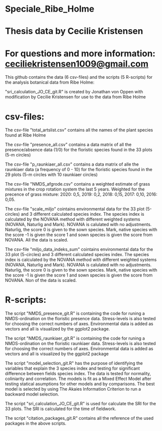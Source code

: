 # Speciale_Ribe_Holme

# Thesis data by Cecilie Kristensen 
# For questions and more information: ceciliekristensen1009@gmail.com

This github contains the data (6 csv-files) and the scripts (5 R-scripts) 
for the analysis botanical data from Ribe Holme:

"sri_calculation_JO_CE_git.R" is created by Jonathan von Oppen with modification by Cecilie Kristensen for use to the data from Ribe Holme

# csv-files:

The csv-file "total_artslist.csv" contains all the names of the plant species found at Ribe Holme

The csv-file "presence_all.csv" contains a data matrix of all the presence/absence data (1/0) 
for the floristic species found in the 33 plots (5-m circles)

The csv-file "p_raunkiaer_all.csv" contains a data matrix of alle the raunkiaer data (a frequency of 0 - 10)
for the floristic species found in the 29 plots (5-m circles with 10 raunkiaer circles)

The csv-file "NMDS_afgrode.csv" contains a weighted estimate of grass mixtures in the crop rotation system the last 5 years.
Weighted for the precence of grass mixture: 2020: 0,5, 2019: 0,2, 2018: 0,15, 2017: 0,10, 2016: 0,05.

The csv-file "scale_miljo" cointains environmental data for the 33 plot (5-circles) and 3 different calculated species index.
The species index is calculated by the NOVANA method with different weighted systems (NOVANA, Naturlig and Mark).
NOVANA is calulated with no adjustments. Naturlig, the score 0 is given to the sown species. Mark, native species with the 
score -1 is given the score 1 and sown species is given the score from NOVANA. All the data is scaled. 

The csv-file "miljo_data_indeks_sum" cointains environmental data for the 33 plot (5-circles) and 3 different calculated species index.
The species index is calculated by the NOVANA method with different weighted systems (NOVANA, Naturlig and Mark).
NOVANA is calulated with no adjustments. Naturlig, the score 0 is given to the sown species. Mark, native species with the 
score -1 is given the score 1 and sown species is given the score from NOVANA. Non of the data is scaled. 

# R-scripts: 

The script "NMDS_presence_git.R" is containing the code for runing a NMDS-ordination on the floristic presence data.
Stress-levels is also tested for choosing the correct numbers of axes. 
Environmental data is added as vectors and all is visualized by the ggplot2 package. 

The script "NMDS_raunkiaer_git.R" is containing the code for runing a NMDS-ordination on the floristic raunkiaer data.
Stress-levels is also tested for choosing the correct numbers of axes. 
Environmental data is added as vectors and all is visualized by the ggplot2 package

The script "model_selection_git.R" has the purpose of identifying the variables that explain the 3 species index 
and testing for significant difference between fields species index.
The data is tested for normality, coliniarity and correlation. 
The models is fit as a Mixed Effect Model after testing statical asumptions for other models and by comparisons. 
The best model is selected by using The Akaies Information Criterion to run a backward model selection. 

The script "sri_calculation_JO_CE_git.R" is used for calculate the SRI for the 33 plots. 
The SRI is calculated for the time of fieldwork. 

The script "citation_packages_git.R" contains all the reference of the used packages in the above scripts. 
